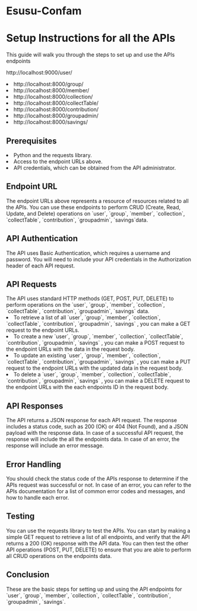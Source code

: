 # Esusu-Confam
<h1>Setup Instructions for all the APIs</h1>
This guide will walk you through the steps to set up and use the APIs endpoints 

http://localhost:9000/user/
<li>
    <a>http://localhost:8000/group/</a>
</li>
<li>
    <a>http://localhost:8000/member/</a>
</li>
<li>
    <a>http://localhost:8000/collection/</a>
</li>
<li>
    <a>http://localhost:8000/collectTable/</a>
</li>
<li>
    <a>http://localhost:8000/contribution/</a>
</li>
<li>
    <a>http://localhost:8000/groupadmin/</a>
</li>
<li>
    <a>http://localhost:8000/savings/</a>
</li>

<h2>Prerequisites</h2>
<li>Python and the requests library.</li>
<li>Access to the endpoint URLs above.</li>
<li>API credentials, which can be obtained from the API administrator.</li>
<h2>Endpoint URL</h2>
The endpoint URLs above represents a resource of resources related to all the APIs. You can use these endpoints to 
perform CRUD (Create, Read, Update, and Delete) operations on `user`, `group`, `member`, `collection`, `collectTable`, `contribution`, `groupadmin`, `savings`data.

<h2>API Authentication</h2>
The API uses Basic Authentication, which requires a username and password. You will need to include your API credentials in the Authorization header of each API request.

<h2>API Requests</h2>
The API uses standard HTTP methods (GET, POST, PUT, DELETE) to perform operations on the `user`, `group`, `member`, `collection`, `collectTable`, `contribution`, `groupadmin`, `savings` data.

<li>To retrieve a list of all `user`, `group`, `member`, `collection`, `collectTable`, `contribution`, `groupadmin`, `savings` , you can make a GET request to the endpoint URLs.</li>
<li>To create a new `user`, `group`, `member`, `collection`, `collectTable`, `contribution`, `groupadmin`, `savings` , you can make a POST request to the endpoint URLs with the data in the request body.</li>
<li>To update an existing `user`, `group`, `member`, `collection`, `collectTable`, `contribution`, `groupadmin`, `savings` , you can make a PUT request to the endpoint URLs with the updated data in the request body.</li>
<li>To delete a `user`, `group`, `member`, `collection`, `collectTable`, `contribution`, `groupadmin`, `savings` , you can make a DELETE request to the endpoint URLs with the each endpoints ID in the request body.</li>

<h2>API Responses</h2>
The API returns a JSON response for each API request. The response includes a status code, such as 200 (OK) or 404 (Not Found), and a JSON payload with the response data.
In case of a successful API request, the response will include the all the endpoints data. In case of an error, the response will include an error message.

<h2>Error Handling</h2>
You should check the status code of the APIs response to determine if the APIs request was successful or not. In case of an error, you can refer to the APIs documentation for a list of common error codes and messages, and how to handle each error.

<h2>Testing</h2>
You can use the requests library to test the APIs. You can start by making a simple GET request to retrieve a list of all endpoints, and verify that the API returns a 200 (OK) response with the API data. You can then test the other API operations (POST, PUT, DELETE) to ensure that you are able to perform all CRUD operations on the endpoints data.

<h2>Conclusion</h2>
These are the basic steps for setting up and using the API endpoints for `user`, `group`, `member`, `collection`, `collectTable`, `contribution`, `groupadmin`, `savings`.
